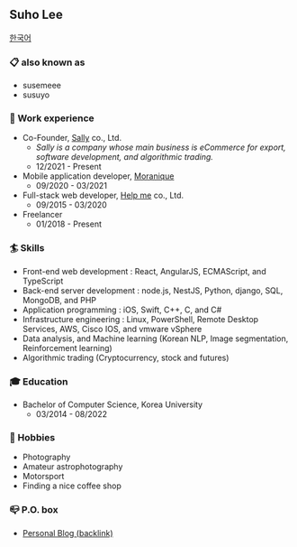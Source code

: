 ## Suho Lee

[한국어](https://github.com/susemeee/susemeee/blob/master/README-ko.md)

### 📋 also known as
- susemeee
- susuyo

### 📝 Work experience
- Co-Founder, [Sally](https://sally.co.kr) co., Ltd.
  - _Sally is a company whose main business is eCommerce for export, software development, and algorithmic trading._
  - 12/2021 - Present
- Mobile application developer, [Moranique](https://app.moranique.com)
  - 09/2020 - 03/2021
- Full-stack web developer, [Help me](https://www.help-me.kr) co., Ltd.
  - 09/2015 - 03/2020
- Freelancer
  - 01/2018 - Present

### 🏄‍ Skills
- Front-end web development : React, AngularJS, ECMAScript, and TypeScript
- Back-end server development : node.js, NestJS, Python, django, SQL, MongoDB, and PHP
- Application programming : iOS, Swift, C++, C, and C#
- Infrastructure engineering : Linux, PowerShell, Remote Desktop Services, AWS, Cisco IOS, and vmware vSphere
- Data analysis, and Machine learning (Korean NLP, Image segmentation, Reinforcement learning)
- Algorithmic trading (Cryptocurrency, stock and futures)

### 🎓 Education
- Bachelor of Computer Science, Korea University
  - 03/2014 - 08/2022

### 🔭 Hobbies
- Photography
- Amateur astrophotography
- Motorsport
- Finding a nice coffee shop

### 📪 P.O. box
- [Personal Blog (backlink)](https://blog.susuyo.ai/?utm_source=github&utm_medium=about_en)

<!--
**susemeee/susemeee** is a ✨ _special_ ✨ repository because its `README.md` (this file) appears on your GitHub profile.
-->
